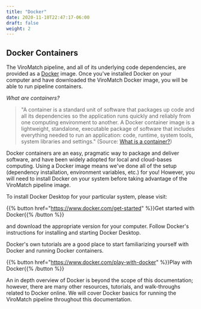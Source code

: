 ```yaml
---
title: "Docker"
date: 2020-11-10T22:47:17-06:00
draft: false
weight: 2
---
```


## Docker Containers

The ViroMatch pipeline, and all of its underlying code dependencies, are provided as a [Docker](https://www.docker.com/) image. Once you've installed Docker on your computer and have downloaded the ViroMatch Docker image, you will be able to run pipeline containers.

_What are containers?_

> "A container is a standard unit of software that packages up code and all its dependencies so the application runs quickly and reliably from one computing environment to another. A Docker container image is a lightweight, standalone, executable package of software that includes everything needed to run an application: code, runtime, system tools, system libraries and settings."
> (Source: [What is a container?](https://www.docker.com/resources/what-container))

Docker containers are an easy, pragmatic way to package and deliver software, and have been widely adopted for local and cloud-bases computing. Using a Docker image means we've done all of the setup (dependency installation, environment variables, etc.) for you! However, you will need to install Docker on your system before taking advantage of the ViroMatch pipeline image.

To install Docker Desktop for your particular system, please visit:

{{% button href="https://www.docker.com/get-started" %}}Get started with Docker{{% /button %}}

and download the appropriate version for your computer. Follow Docker's instructions for installing and starting Docker Desktop. 

Docker's own tutorials are a good place to start familiarizing yourself with Docker and running Docker containers.

{{% button href="https://www.docker.com/play-with-docker" %}}Play with Docker{{% /button %}}

An in depth overview of Docker is beyond the scope of this documentation; however, there are many other resources, tutorials, and walk-throughs related to Docker online. We will cover Docker basics for running the ViroMatch pipeline throughout this documentation.


